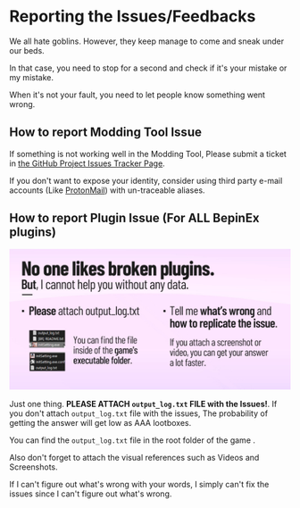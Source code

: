 # Reporting the Issues/Feedbacks

We all hate goblins. However, they keep manage to come and sneak under our beds.

In that case, you need to stop for a second and check if it's your mistake or my mistake.

When it's not your fault, you need to let people know something went wrong. 

## How to report Modding Tool Issue

If something is not working well in the Modding Tool, Please submit a ticket in [the GitHub Project Issues Tracker Page](https://github.com/IL-Modding-Tool/Modding-Tool-Unity-Package).

If you don't want to expose your identity, consider using third party e-mail accounts (Like [ProtonMail](https://protonmail.com)) with un-traceable aliases.

## How to report Plugin Issue (For ALL BepinEx plugins)

![faq](tutorials/imgs/amess.jpg)

Just one thing. **PLEASE ATTACH `output_log.txt` FILE with the Issues!**. If you don't attach `output_log.txt` file with the issues, The probability of getting the answer will get low as AAA lootboxes.

You can find the `output_log.txt` file in the root folder of the game   .

Also don't forget to attach the visual references such as Videos and Screenshots.

If I can't figure out what's wrong with your words, I simply can't fix the issues since I can't figure out what's wrong.
